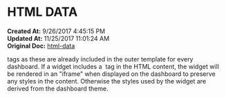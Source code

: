 # HTML DATA

**Created At:** 9/26/2017 4:45:15 PM  
**Updated At:** 11/25/2017 11:01:24 AM  
**Original Doc:** [html-data](https://docs.zumasys.com/36577-mv-dashboard/html-data)  


tags as these are already included in the outer template for every dashboard. If a widget includes a  tag in the HTML content, the widget will be rendered in an "iframe" when displayed on the dashboard to preserve any styles in the content. Otherwise the styles used by the widget are derived from the dashboard theme.
